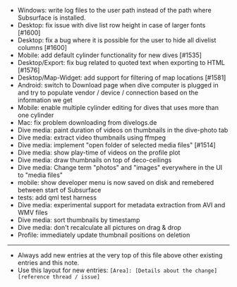 - Windows: write log files to the user path instead of the path where Subsurface
  is installed.
- Desktop: fix issue with dive list row height in case of larger fonts [#1600]
- Desktop: fix a bug where it is possible for the user to hide all divelist columns [#1600]
- Mobile: add default cylinder functionality for new dives [#1535]
- Desktop/Export: fix bug related to quoted text when exporting to HTML [#1576]
- Desktop/Map-Widget: add support for filtering of map locations [#1581]
- Android: switch to Download page when dive computer is plugged in and try to
  populate vendor / device / connection based on the information we get
- Mobile: enable multiple cylinder editing for dives that uses more than one cylinder 
- Mac: fix problem downloading from divelogs.de
- Dive media: paint duration of videos on thumbnails in the dive-photo tab
- Dive media: extract video thumbnails using ffmpeg
- Dive media: implement "open folder of selected media files" [#1514]
- Dive media: show play-time of videos on the profile plot
- Dive media: draw thumbnails on top of deco-ceilings
- Dive media: Change term "photos" and "images" everywhere in the UI to "media files"
- mobile: show developer menu is now saved on disk and remebered between start of Subsurface
- tests: add qml test harness
- Dive media: experimental support for metadata extraction from AVI and WMV files
- Dive media: sort thumbnails by timestamp
- Dive media: don't recalculate all pictures on drag & drop
- Profile: immediately update thumbnail positions on deletion
---
* Always add new entries at the very top of this file above other existing entries and this note.
* Use this layout for new entries: `[Area]: [Details about the change] [reference thread / issue]`
